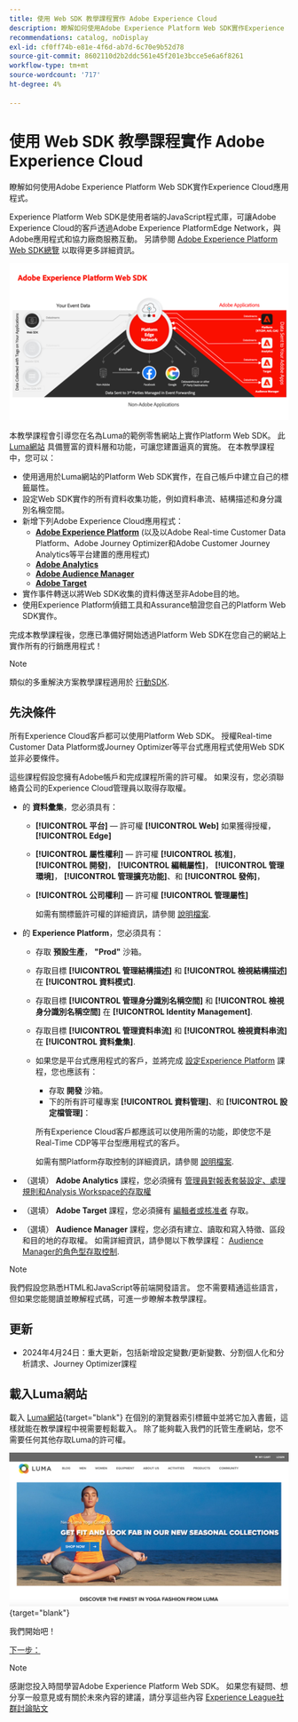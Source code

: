 ```yaml
---
title: 使用 Web SDK 教學課程實作 Adobe Experience Cloud
description: 瞭解如何使用Adobe Experience Platform Web SDK實作Experience Cloud應用程式。
recommendations: catalog, noDisplay
exl-id: cf0ff74b-e81e-4f6d-ab7d-6c70e9b52d78
source-git-commit: 8602110d2b2ddc561e45f201e3bcce5e6a6f8261
workflow-type: tm+mt
source-wordcount: '717'
ht-degree: 4%

---
```


# 使用 Web SDK 教學課程實作 Adobe Experience Cloud

瞭解如何使用Adobe Experience Platform Web SDK實作Experience Cloud應用程式。

Experience Platform Web SDK是使用者端的JavaScript程式庫，可讓Adobe Experience Cloud的客戶透過Adobe Experience PlatformEdge Network，與Adobe應用程式和協力廠商服務互動。 另請參閱 [Adobe Experience Platform Web SDK總覽](https://experienceleague.adobe.com/en/docs/experience-platform/edge/home) 以取得更多詳細資訊。

![Experience PlatformWeb SDK架構](assets/dc-websdk.png)

本教學課程會引導您在名為Luma的範例零售網站上實作Platform Web SDK。 此 [Luma網站](https://luma.enablementadobe.com/content/luma/us/en.html) 具備豐富的資料層和功能，可讓您建置逼真的實施。 在本教學課程中，您可以：

* 使用適用於Luma網站的Platform Web SDK實作，在自己帳戶中建立自己的標籤屬性。
* 設定Web SDK實作的所有資料收集功能，例如資料串流、結構描述和身分識別名稱空間。
* 新增下列Adobe Experience Cloud應用程式：
   * **[Adobe Experience Platform](setup-experience-platform.md)** (以及以Adobe Real-time Customer Data Platform、Adobe Journey Optimizer和Adobe Customer Journey Analytics等平台建置的應用程式)
   * **[Adobe Analytics](setup-analytics.md)**
   * **[Adobe Audience Manager](setup-audience-manager.md)**
   * **[Adobe Target](setup-target.md)**
* 實作事件轉送以將Web SDK收集的資料傳送至非Adobe目的地。
* 使用Experience Platform偵錯工具和Assurance驗證您自己的Platform Web SDK實作。

完成本教學課程後，您應已準備好開始透過Platform Web SDK在您自己的網站上實作所有的行銷應用程式！


>[!NOTE]
>
>類似的多重解決方案教學課程適用於 [行動SDK](../tutorial-mobile-sdk/overview.md).

## 先決條件

所有Experience Cloud客戶都可以使用Platform Web SDK。 授權Real-time Customer Data Platform或Journey Optimizer等平台式應用程式使用Web SDK並非必要條件。

這些課程假設您擁有Adobe帳戶和完成課程所需的許可權。 如果沒有，您必須聯絡貴公司的Experience Cloud管理員以取得存取權。

* 的 **資料彙集**，您必須具有：
   * **[!UICONTROL 平台]** — 許可權 **[!UICONTROL Web]** 如果獲得授權， **[!UICONTROL Edge]**
   * **[!UICONTROL 屬性權利]** — 許可權 **[!UICONTROL 核准]**， **[!UICONTROL 開發]**， **[!UICONTROL 編輯屬性]**， **[!UICONTROL 管理環境]**， **[!UICONTROL 管理擴充功能]**、和 **[!UICONTROL 發佈]**，
   * **[!UICONTROL 公司權利]** — 許可權 **[!UICONTROL 管理屬性]**

     如需有關標籤許可權的詳細資訊，請參閱 [說明檔案](https://experienceleague.adobe.com/en/docs/experience-platform/tags/admin/user-permissions).

* 的 **Experience Platform**，您必須具有：

   * 存取 **預設生產**， **&quot;Prod&quot;** 沙箱。
   * 存取目標 **[!UICONTROL 管理結構描述]** 和 **[!UICONTROL 檢視結構描述]** 在 **[!UICONTROL 資料模式]**.
   * 存取目標 **[!UICONTROL 管理身分識別名稱空間]** 和 **[!UICONTROL 檢視身分識別名稱空間]** 在 **[!UICONTROL Identity Management]**.
   * 存取目標 **[!UICONTROL 管理資料串流]** 和 **[!UICONTROL 檢視資料串流]** 在 **[!UICONTROL 資料彙集]**.
   * 如果您是平台式應用程式的客戶，並將完成 [設定Experience Platform](setup-experience-platform.md) 課程，您也應該有：
      * 存取 **開發** 沙箱。
      * 下的所有許可權專案 **[!UICONTROL 資料管理]**、和 **[!UICONTROL 設定檔管理]**：

     所有Experience Cloud客戶都應該可以使用所需的功能，即使您不是Real-Time CDP等平台型應用程式的客戶。

     如需有關Platform存取控制的詳細資訊，請參閱 [說明檔案](https://experienceleague.adobe.com/en/docs/experience-platform/access-control/home).

* （選填） **Adobe Analytics** 課程，您必須擁有 [管理員對報表套裝設定、處理規則和Analysis Workspace的存取權](https://experienceleague.adobe.com/en/docs/analytics/admin/admin-console/home)

* （選填） **Adobe Target** 課程，您必須擁有 [編輯者或核准者](https://experienceleague.adobe.com/en/docs/target/using/administer/manage-users/enterprise/properties-overview#section_8C425E43E5DD4111BBFC734A2B7ABC80) 存取。

* （選填） **Audience Manager** 課程，您必須有建立、讀取和寫入特徵、區段和目的地的存取權。 如需詳細資訊，請參閱以下教學課程： [Audience Manager的角色型存取控制](https://experienceleague.adobe.com/en/docs/audience-manager-learn/tutorials/setup-and-admin/user-management/setting-permissions-with-role-based-access-control).


>[!NOTE]
>
>我們假設您熟悉HTML和JavaScript等前端開發語言。 您不需要精通這些語言，但如果您能閱讀並瞭解程式碼，可進一步瞭解本教學課程。

## 更新

* 2024年4月24日：重大更新，包括新增設定變數/更新變數、分割個人化和分析請求、Journey Optimizer課程

## 載入Luma網站

載入 [Luma網站](https://luma.enablementadobe.com/content/luma/us/en.html){target="blank"} 在個別的瀏覽器索引標籤中並將它加入書籤，這樣就能在教學課程中視需要輕鬆載入。 除了能夠載入我們的託管生產網站，您不需要任何其他存取Luma的許可權。

[![Luma網站](assets/old-overview-luma.png)](https://luma.enablementadobe.com/content/luma/us/en.html){target="blank"}

我們開始吧！

[下一步： ](configure-schemas.md)

>[!NOTE]
>
>感謝您投入時間學習Adobe Experience Platform Web SDK。 如果您有疑問、想分享一般意見或有關於未來內容的建議，請分享這些內容 [Experience League社群討論貼文](https://experienceleaguecommunities.adobe.com/t5/adobe-experience-platform-data/tutorial-discussion-implement-adobe-experience-cloud-with-web/td-p/444996)
